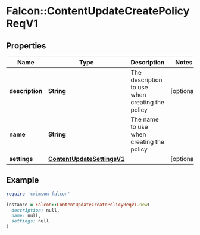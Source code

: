 # Falcon::ContentUpdateCreatePolicyReqV1

## Properties

| Name | Type | Description | Notes |
| ---- | ---- | ----------- | ----- |
| **description** | **String** | The description to use when creating the policy | [optional] |
| **name** | **String** | The name to use when creating the policy |  |
| **settings** | [**ContentUpdateSettingsV1**](ContentUpdateSettingsV1.md) |  | [optional] |

## Example

```ruby
require 'crimson-falcon'

instance = Falcon::ContentUpdateCreatePolicyReqV1.new(
  description: null,
  name: null,
  settings: null
)
```

